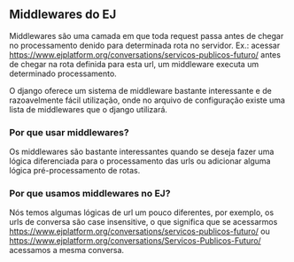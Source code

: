 ## Middlewares do EJ

Middlewares são uma camada em que toda request passa antes de chegar no processamento denido para determinada rota no servidor.
Ex.: acessar https://www.ejplatform.org/conversations/servicos-publicos-futuro/ antes de chegar na rota definida para esta url,
um middleware executa um determinado processamento.

O django oferece um sistema de middleware bastante interessante e de razoavelmente fácil utilização, onde no arquivo de configuração
existe uma lista de middlewares que o django utilizará.

### Por que usar middlewares?

Os middlewares são bastante interessantes quando se deseja fazer uma lógica diferenciada para o processamento das urls ou adicionar
alguma lógica pré-processamento de rotas.

### Por que usamos middlewares no EJ?

Nós temos algumas lógicas de url um pouco diferentes, por exemplo, os urls de conversa são case insensitive, o que significa que
se acessarmos https://www.ejplatform.org/conversations/servicos-publicos-futuro/ ou https://www.ejplatform.org/conversations/Servicos-Publicos-Futuro/
acessamos a mesma conversa.
